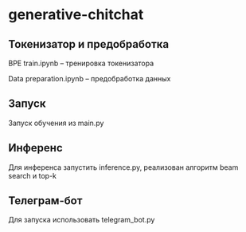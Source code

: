# generative-chitchat

## Токенизатор и предобработка
BPE train.ipynb – тренировка токенизатора

Data preparation.ipynb – предобработка данных

## Запуск
Запуск обучения из main.py

## Инференс
Для инференса запустить inference.py, реализован алгоритм beam search и top-k

## Телеграм-бот
Для запуска использовать telegram_bot.py
